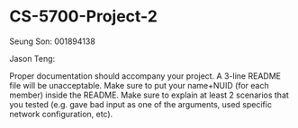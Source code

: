 # CS-5700-Project-2

Seung Son: 001894138

Jason Teng: 

Proper documentation should accompany your project. A 3-line README file will be unacceptable. Make sure to put your name+NUID (for each member) inside the README. Make sure to explain at least 2 scenarios that you tested (e.g. gave bad input as one of the arguments, used specific network configuration, etc).
